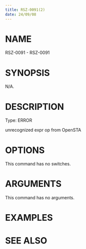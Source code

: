 ```yaml
---
title: RSZ-0091(2)
date: 24/09/08
---
```


# NAME

RSZ-0091 - RSZ-0091

# SYNOPSIS

N/A.

# DESCRIPTION

Type: ERROR

unrecognized expr op from OpenSTA

# OPTIONS

This command has no switches.

# ARGUMENTS

This command has no arguments.

# EXAMPLES

# SEE ALSO
